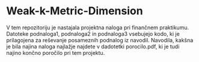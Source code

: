 # Weak-k-Metric-Dimension
V tem repozitoriju je nastajala projektna naloga pri finančnem praktikumu. Datoteke podnaloga1, podnaloga2 in podnaloga3 vsebujejo kodo, ki je prilagojena za reševanje posameznih podnalog iz navodil.
Navodila, kakšna je bila najina naloga najlažje najdete v dadotetki porocilo.pdf, ki je tudi najino končno poročilo pri tem projektu.

